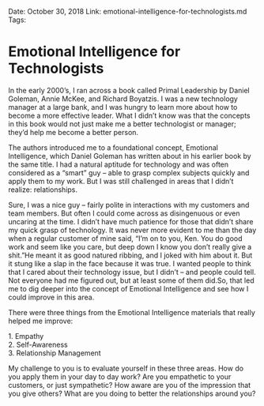Date: October 30, 2018
Link: emotional-intelligence-for-technologists.md
Tags:


Emotional Intelligence for Technologists
========================================

In the early 2000’s, I ran across a book called Primal Leadership by Daniel Goleman, Annie McKee, and Richard Boyatzis. I was a new technology manager at a large bank, and I was hungry to learn more about how to become a more effective leader. What I didn’t know was that the concepts in this book would not just make me a better technologist or manager; they’d help me become a better person.

The authors introduced me to a foundational concept, Emotional Intelligence, which Daniel Goleman has written about in his earlier book by the same title. I had a natural aptitude for technology and was often considered as a “smart” guy – able to grasp complex subjects quickly and apply them to my work. But I was still challenged in areas that I didn’t realize: relationships.

Sure, I was a nice guy – fairly polite in interactions with my customers and team members. But often I could come across as disingenuous or even uncaring at the time. I didn’t have much patience for those that didn’t share my quick grasp of technology. It was never more evident to me than the day when a regular customer of mine said, “I’m on to you, Ken. You do good work and seem like you care, but deep down I know you don’t really give a shit.”He meant it as good natured ribbing, and I joked with him about it. But it stung like a slap in the face because it was true. I wanted people to think that I cared about their technology issue, but I didn’t – and people could tell. Not everyone had me figured out, but at least some of them did.So, that led me to dig deeper into the concept of Emotional Intelligence and see how I could improve in this area.

There were three things from the Emotional Intelligence materials that really helped me improve:

1\. Empathy  
2\. Self-Awareness  
3\. Relationship Management

My challenge to you is to evaluate yourself in these three areas. How do you apply them in your day to day work? Are you empathetic to your customers, or just sympathetic? How aware are you of the impression that you give others? What are you doing to better the relationships around you?


